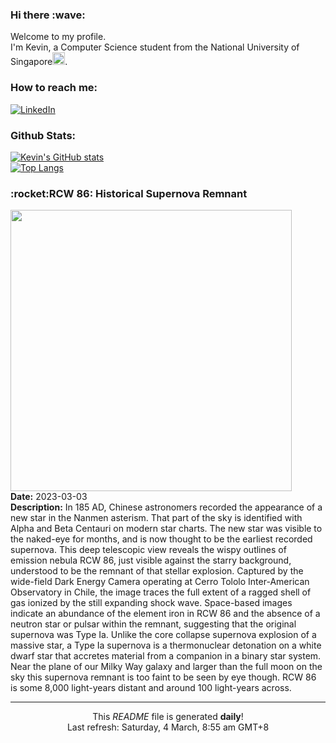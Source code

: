 <h3>Hi there :wave:</h3>

Welcome to my profile.   
I'm Kevin, a Computer Science student from the National University of Singapore<img src="https://img.icons8.com/color/96/000000/singapore-circular.png" width="20px"/>.</p>

<h3>How to reach me: </h3>
<a href="https://www.linkedin.com/in/kevin-foong/"><img alt="LinkedIn" src="https://img.shields.io/badge/linkedin-%230077B5.svg?&style=for-the-badge&logo=linkedin&logoColor=white" /></a> 

<h3>Github Stats: </h3> 

[![Kevin's GitHub stats](https://github-readme-stats.vercel.app/api?username=kevin9foong&theme=tokyonight)](https://github.com/anuraghazra/github-readme-stats) <br/>
[![Top Langs](https://github-readme-stats.vercel.app/api/top-langs/?username=kevin9foong&layout=compact&theme=tokyonight)](https://github.com/anuraghazra/github-readme-stats)

<h3>:rocket:RCW 86: Historical Supernova Remnant</h3> 
<img width="450" src="https:&#x2F;&#x2F;apod.nasa.gov&#x2F;apod&#x2F;image&#x2F;2303&#x2F;noirlab2307a2048c.jpg" /><br/>
<b>Date:</b> 2023-03-03<br/>
<b>Description:</b> In 185 AD, Chinese astronomers recorded the appearance of a new star in the Nanmen asterism. That part of the sky is identified with Alpha and Beta Centauri on modern star charts. The new star was visible to the naked-eye for months, and is now thought to be the earliest recorded supernova. This deep telescopic view reveals the wispy outlines of emission nebula RCW 86, just visible against the starry background, understood to be the remnant of that stellar explosion. Captured by the wide-field Dark Energy Camera operating at Cerro Tololo Inter-American Observatory in Chile, the image traces the full extent of a ragged shell of gas ionized by the still expanding shock wave. Space-based images indicate an abundance of the element iron in RCW 86 and the absence of a neutron star or pulsar within the remnant, suggesting that the original supernova was Type Ia. Unlike the core collapse supernova explosion of a massive star, a Type Ia supernova is a thermonuclear detonation on a white dwarf star that accretes material from a companion in a binary star system. Near the plane of our Milky Way galaxy and larger than the full moon on the sky this supernova remnant is too faint to be seen by eye though. RCW 86 is some 8,000 light-years distant and around 100 light-years across.<br/>

------------
<p align="center">This <i>README</i> file is generated <b>daily</b>!</br>
Last refresh: Saturday, 4 March, 8:55 am GMT+8<br />